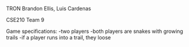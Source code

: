 TRON
Brandon Ellis, Luis Cardenas

CSE210 Team 9

Game specifications:
-two players
-both players are snakes with growing trails
-if a player runs into a trail, they loose